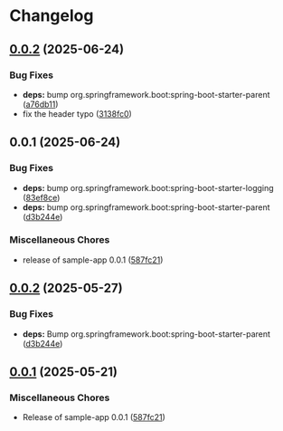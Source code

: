 # Changelog

## [0.0.2](https://github.com/aknoxx/my-github-unleashed-sample-app/compare/v0.0.1...v0.0.2) (2025-06-24)


### Bug Fixes

* **deps:** bump org.springframework.boot:spring-boot-starter-parent ([a76db11](https://github.com/aknoxx/my-github-unleashed-sample-app/commit/a76db1182e5671c50c4c9df019ba6e56ad6d5ea2))
* fix the header typo ([3138fc0](https://github.com/aknoxx/my-github-unleashed-sample-app/commit/3138fc0c3b8a31c3dccbc4a5c4433766d17d0e1c))

## 0.0.1 (2025-06-24)


### Bug Fixes

* **deps:** bump org.springframework.boot:spring-boot-starter-logging ([83ef8ce](https://github.com/aknoxx/my-github-unleashed-sample-app/commit/83ef8ce9cbc1959781aff71b01dba8bcd3cdf8f0))
* **deps:** bump org.springframework.boot:spring-boot-starter-parent ([d3b244e](https://github.com/aknoxx/my-github-unleashed-sample-app/commit/d3b244ea3b90dc0b27691d3768136dcd0f36f40a))


### Miscellaneous Chores

* release of sample-app 0.0.1 ([587fc21](https://github.com/aknoxx/my-github-unleashed-sample-app/commit/587fc2178f703b0bbd338d5969e7a07695e84eaa))

## [0.0.2](https://github.com/EBCONT-Conference/github-unleashed-sample-app/compare/v0.0.1...v0.0.2) (2025-05-27)


### Bug Fixes

* **deps:** Bump org.springframework.boot:spring-boot-starter-parent ([d3b244e](https://github.com/EBCONT-Conference/github-unleashed-sample-app/commit/d3b244ea3b90dc0b27691d3768136dcd0f36f40a))

## [0.0.1](https://github.com/EBCONT-Conference/github-unleashed-sample-app/compare/v0.0.1...v0.0.1) (2025-05-21)


### Miscellaneous Chores

* Release of sample-app 0.0.1 ([587fc21](https://github.com/EBCONT-Conference/github-unleashed-sample-app/commit/587fc2178f703b0bbd338d5969e7a07695e84eaa))
